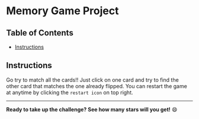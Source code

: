 # Memory Game Project

## Table of Contents

* [Instructions](#instructions)

## Instructions

Go try to match all the cards!! Just click on one card and try to find the other card that matches the one already flipped. You can restart the game at anytime by clicking the `restart icon` on top right.

---

**Ready to take up the challenge? See how many stars will you get!** :smile:
